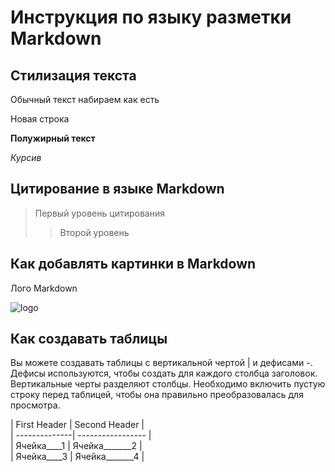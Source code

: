 # Инструкция по языку разметки Markdown

## Стилизация текста
Обычный текст набираем как есть

Новая строка

**Полужирный текст**

*Курсив*

## Цитирование в языке Markdown
> Первый уровень цитирования
>> Второй уровень





## Как добавлять картинки в Markdown
Лого Markdown

![logo](md.png)

## Как создавать таблицы
Вы можете создавать таблицы с вертикальной чертой | и дефисами -. Дефисы используются, чтобы создать для каждого столбца заголовок. Вертикальные черты разделяют столбцы. Необходимо включить пустую строку перед таблицей, чтобы она правильно преобразовалась для просмотра.


\| First Header  \| Second Header \| <br>
| --------------| ----------------- |<br>
| Ячейка____1   | Ячейка_______2  | <br>
| Ячейка____3  | Ячейка_______4  |<br>

